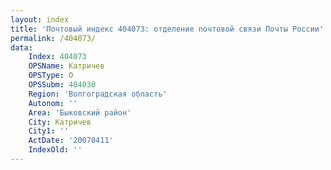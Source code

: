 ```yaml
---
layout: index
title: 'Почтовый индекс 404073: отделение почтовой связи Почты России'
permalink: /404073/
data:
    Index: 404073
    OPSName: Катричев
    OPSType: О
    OPSSubm: 404030
    Region: 'Волгоградская область'
    Autonom: ''
    Area: 'Быковский район'
    City: Катричев
    City1: ''
    ActDate: '20070411'
    IndexOld: ''
---
```

